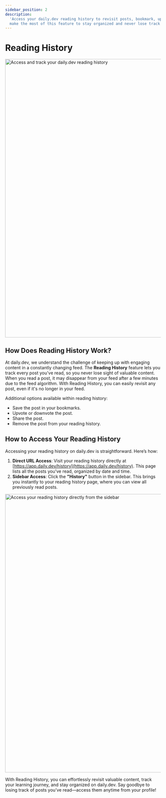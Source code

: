 ```yaml
---
sidebar_position: 2
description:
  'Access your daily.dev reading history to revisit posts, bookmark, upvote, or share. Learn how to
  make the most of this feature to stay organized and never lose track of valuable content.'
---
```


# Reading History

<img src="https://daily-now-res.cloudinary.com/image/upload/v1724396491/docs-v2/5b31c20a-903e-4e42-8e26-70b45993a31e.png" alt='Access and track your daily.dev reading history' width="900" height="900" />

## How Does Reading History Work?

At daily.dev, we understand the challenge of keeping up with engaging content in a constantly
changing feed. The **Reading History** feature lets you track every post you've read, so you never
lose sight of valuable content. When you read a post, it may disappear from your feed after a few
minutes due to the feed algorithm. With Reading History, you can easily revisit any post, even if
it's no longer in your feed.

Additional options available within reading history:

- Save the post in your bookmarks.
- Upvote or downvote the post.
- Share the post.
- Remove the post from your reading history.

## How to Access Your Reading History

Accessing your reading history on daily.dev is straightforward. Here’s how:

1. **Direct URL Access**: Visit your reading history directly at
   [https://app.daily.dev/history](https://app.daily.dev/history). This page lists all the posts
   you’ve read, organized by date and time.
2. **Sidebar Access**: Click the **"History"** button in the sidebar. This brings you instantly to
   your reading history page, where you can view all previously read posts.

<img src="https://daily-now-res.cloudinary.com/image/upload/v1724396047/docs-v2/56849ac9-ba34-4c92-9f67-5ac48635a040.png" alt='Access your reading history directly from the sidebar' width="900" height="900" />

With Reading History, you can effortlessly revisit valuable content, track your learning journey,
and stay organized on daily.dev. Say goodbye to losing track of posts you’ve read—access them
anytime from your profile!
